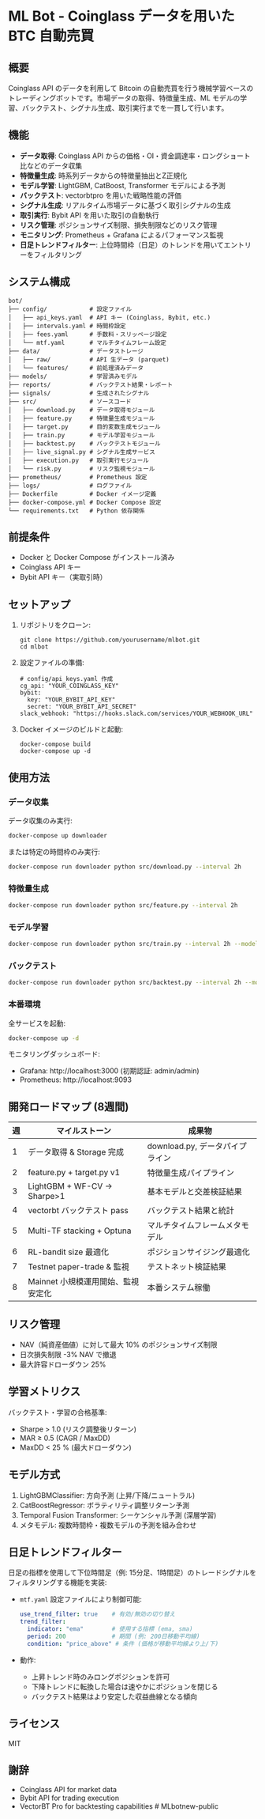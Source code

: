 # ML Bot - Coinglass データを用いた BTC 自動売買

## 概要

Coinglass API のデータを利用して Bitcoin の自動売買を行う機械学習ベースのトレーディングボットです。市場データの取得、特徴量生成、ML モデルの学習、バックテスト、シグナル生成、取引実行までを一貫して行います。

## 機能

- **データ取得**: Coinglass API からの価格・OI・資金調達率・ロングショート比などのデータ収集
- **特徴量生成**: 時系列データからの特徴量抽出とZ正規化
- **モデル学習**: LightGBM, CatBoost, Transformer モデルによる予測
- **バックテスト**: vectorbtpro を用いた戦略性能の評価
- **シグナル生成**: リアルタイム市場データに基づく取引シグナルの生成
- **取引実行**: Bybit API を用いた取引の自動執行
- **リスク管理**: ポジションサイズ制限、損失制限などのリスク管理
- **モニタリング**: Prometheus + Grafana によるパフォーマンス監視
- **日足トレンドフィルター**: 上位時間枠（日足）のトレンドを用いてエントリーをフィルタリング

## システム構成

```
bot/
├── config/            # 設定ファイル
│   ├── api_keys.yaml  # API キー (Coinglass, Bybit, etc.)
│   ├── intervals.yaml # 時間枠設定
│   ├── fees.yaml      # 手数料・スリッページ設定
│   └── mtf.yaml       # マルチタイムフレーム設定
├── data/              # データストレージ
│   ├── raw/           # API 生データ (parquet)
│   └── features/      # 前処理済みデータ
├── models/            # 学習済みモデル
├── reports/           # バックテスト結果・レポート
├── signals/           # 生成されたシグナル
├── src/               # ソースコード
│   ├── download.py    # データ取得モジュール
│   ├── feature.py     # 特徴量生成モジュール
│   ├── target.py      # 目的変数生成モジュール
│   ├── train.py       # モデル学習モジュール
│   ├── backtest.py    # バックテストモジュール
│   ├── live_signal.py # シグナル生成サービス
│   ├── execution.py   # 取引実行モジュール
│   └── risk.py        # リスク監視モジュール
├── prometheus/        # Prometheus 設定
├── logs/              # ログファイル
├── Dockerfile         # Docker イメージ定義
├── docker-compose.yml # Docker Compose 設定
└── requirements.txt   # Python 依存関係
```

## 前提条件

- Docker と Docker Compose がインストール済み
- Coinglass API キー
- Bybit API キー（実取引時）

## セットアップ

1. リポジトリをクローン:
   ```
   git clone https://github.com/yourusername/mlbot.git
   cd mlbot
   ```

2. 設定ファイルの準備:
   ```
   # config/api_keys.yaml 作成
   cg_api: "YOUR_COINGLASS_KEY"
   bybit:
     key: "YOUR_BYBIT_API_KEY"
     secret: "YOUR_BYBIT_API_SECRET"
   slack_webhook: "https://hooks.slack.com/services/YOUR_WEBHOOK_URL"
   ```

3. Docker イメージのビルドと起動:
   ```
   docker-compose build
   docker-compose up -d
   ```

## 使用方法

### データ収集

データ収集のみ実行:

```bash
docker-compose up downloader
```

または特定の時間枠のみ実行:

```bash
docker-compose run downloader python src/download.py --interval 2h
```

### 特徴量生成

```bash
docker-compose run downloader python src/feature.py --interval 2h
```

### モデル学習

```bash
docker-compose run downloader python src/train.py --interval 2h --model_type lightgbm --optimize
```

### バックテスト

```bash
docker-compose run downloader python src/backtest.py --interval 2h --model_type lightgbm
```

### 本番環境

全サービスを起動:

```bash
docker-compose up -d
```

モニタリングダッシュボード:
- Grafana: http://localhost:3000 (初期認証: admin/admin)
- Prometheus: http://localhost:9093

## 開発ロードマップ (8週間)

| 週 | マイルストーン                     | 成果物                               |
| - | ----------------------------------- | ------------------------------------ |
| 1 | データ取得 & Storage 完成           | download.py, データパイプライン      |
| 2 | feature.py + target.py v1           | 特徴量生成パイプライン              |
| 3 | LightGBM + WF-CV → Sharpe>1         | 基本モデルと交差検証結果            |
| 4 | vectorbt バックテスト pass          | バックテスト結果と統計              |
| 5 | Multi-TF stacking + Optuna          | マルチタイムフレームメタモデル      |
| 6 | RL-bandit size 最適化               | ポジションサイジング最適化          |
| 7 | Testnet paper-trade & 監視          | テストネット検証結果                |
| 8 | Mainnet 小規模運用開始、監視安定化   | 本番システム稼働                    |

## リスク管理

- NAV（純資産価値）に対して最大 10% のポジションサイズ制限
- 日次損失制限 -3% NAV で撤退
- 最大許容ドローダウン 25%

## 学習メトリクス

バックテスト・学習の合格基準:
- Sharpe > 1.0 (リスク調整後リターン)
- MAR ≥ 0.5 (CAGR / MaxDD)
- MaxDD < 25 % (最大ドローダウン)

## モデル方式

1. LightGBMClassifier: 方向予測 (上昇/下降/ニュートラル)
2. CatBoostRegressor: ボラティリティ調整リターン予測
3. Temporal Fusion Transformer: シーケンシャル予測 (深層学習)
4. メタモデル: 複数時間枠・複数モデルの予測を組み合わせ

## 日足トレンドフィルター

日足の指標を使用して下位時間足（例: 15分足、1時間足）のトレードシグナルをフィルタリングする機能を実装:

- `mtf.yaml` 設定ファイルにより制御可能:
  ```yaml
  use_trend_filter: true    # 有効/無効の切り替え
  trend_filter:
    indicator: "ema"        # 使用する指標 (ema, sma)
    period: 200             # 期間 (例: 200日移動平均線)
    condition: "price_above" # 条件 (価格が移動平均線より上/下)
  ```

- 動作:
  - 上昇トレンド時のみロングポジションを許可
  - 下降トレンドに転換した場合は速やかにポジションを閉じる
  - バックテスト結果はより安定した収益曲線となる傾向

## ライセンス

MIT

## 謝辞

- Coinglass API for market data
- Bybit API for trading execution
- VectorBT Pro for backtesting capabilities
#   M L b o t n e w - p u b l i c 
 

